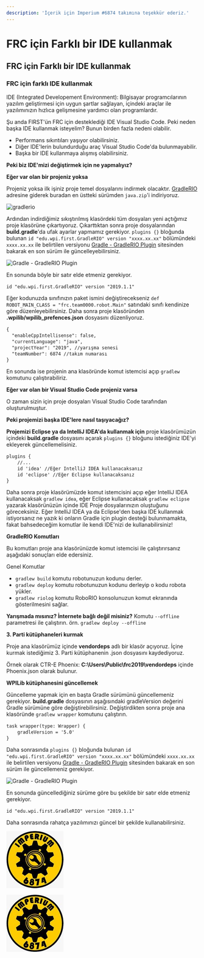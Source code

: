 ```yaml
---
description: 'İçerik için Imperium #6874 takımına teşekkür ederiz.'
---
```


# FRC için Farklı bir IDE kullanmak

## FRC için Farklı bir IDE kullanmak

### FRC için farklı IDE kullanmak

IDE \(Integrated Developement Environment\): Bilgisayar programcılarının yazılım geliştirmesi için uygun şartlar sağlayan, içindeki araçlar ile yazılımınızın hızlıca gelişmesine yardımcı olan programlardır.

Şu anda FIRST'ün FRC için desteklediği IDE Visual Studio Code. Peki neden başka IDE kullanmak isteyelim? Bunun birden fazla nedeni olabilir.

* Performans sıkıntıları yaşıyor olabilirsiniz.
* Diğer IDE'lerin bulundurduğu araç Visual Studio Code'da bulunmayabilir.
* Başka bir IDE kullanmaya alışmış olabilirsiniz.

**Peki biz IDE'mizi değiştirmek için ne yapmalıyız?**

**Eğer var olan bir projeniz yoksa**

Projeniz yoksa ilk işiniz proje temel dosyalarını indirmek olacaktır. [GradleRIO](https://github.com/wpilibsuite/GradleRIO/releases) adresine giderek buradan en üstteki sürümden `java.zip`'i indiriyoruz.

![gradlerio](https://i.hizliresim.com/JZ3dGB.png)

Ardından indirdiğimiz sıkıştırılmış klasördeki tüm dosyaları yeni açtığımız proje klasörüne çıkartıyoruz. Çıkarttıktan sonra proje dosyalarından **build.gradle**'da ufak ayarlar yapmamız gerekiyor. `plugins {}` bloğunda bulunan `id "edu.wpi.first.GradleRIO" version "xxxx.xx.xx"` bölümündeki `xxxx.xx.xx` ile belirtilen versiyonu [Gradle - GradleRIO Plugin](https://plugins.gradle.org/plugin/edu.wpi.first.GradleRIO) sitesinden bakarak en son sürüm ile güncelleyebilirsiniz.

![Gradle - GradleRIO Plugin](https://i.hizliresim.com/9aGvPk.png)

En sonunda böyle bir satır elde etmeniz gerekiyor.

```text
id "edu.wpi.first.GradleRIO" version "2019.1.1"
```

Eğer kodunuzda sınıfınızın paket ismini değiştirecekseniz `def ROBOT_MAIN_CLASS = "frc.team0000.robot.Main"` satındaki sınıfı kendinize göre düzenleyebilirsiniz. Daha sonra proje klasöründen **.wpilib/wpilib\_prefences.json** dosyasını düzenliyoruz.

```text
{
  "enableCppIntellisense": false,
  "currentLanguage": "java",
  "projectYear": "2019", //yarışma senesi
  "teamNumber": 6874 //takım numarası
}
```

En sonunda ise projenin ana klasöründe komut istemcisi açıp `gradlew` komutunu çalıştırabiliriz.

**Eğer var olan bir Visual Studio Code projeniz varsa**

O zaman sizin için proje dosyaları Visual Studio Code tarafından oluşturulmuştur.

**Peki projemizi başka IDE'lere nasıl taşıyacağız?**

**Projemizi Eclipse ya da IntelliJ IDEA'da kullanmak için** proje klasörümüzün içindeki **build.gradle** dosyasını açarak `plugins {}` bloğunu istediğiniz IDE'yi ekleyerek güncellemelisiniz.

```text
plugins {
    //...
    id 'idea' //Eğer IntelliJ IDEA kullanacaksanız
    id 'eclipse' //Eğer Eclipse kullanacaksanız
}
```

Daha sonra proje klasörümüzde komut istemcisini açıp eğer IntelliJ IDEA kullanacaksak `gradlew idea`, eğer Eclipse kullanacaksak `gradlew eclipse` yazarak klasörünüzün içinde IDE Proje dosyalarınızın oluştuğunu göreceksiniz. Eğer IntelliJ IDEA ya da Eclipse'den başka IDE kullanmak istiyorsanız ne yazık ki onların Gradle için plugin desteği bulunmamakta, fakat bahsedeceğim komutlar ile kendi IDE'nizi de kullanabilirsiniz!

**GradleRIO Komutları**

Bu komutları proje ana klasörünüzde komut istemcisi ile çalıştırırsanız aşağıdaki sonuçları elde edersiniz.

Genel Komutlar

* `gradlew build` komutu robotunuzun kodunu derler.
* `gradlew deploy` komutu robotunuzun kodunu derleyip o kodu robota yükler.
* `gradlew riolog` komutu RoboRIO konsolunuzun komut ekranında gösterilmesini sağlar.

**Yarışmada mısınız? İnternete bağlı değil misiniz?** Komutu `--offline` parametresi ile çalıştırın. örn. `gradlew deploy --offline`

**3. Parti kütüphaneleri kurmak**

Proje ana klasörümüz içinde **vendordeps** adlı bir klasör açıyoruz. İçine kurmak istediğimiz 3. Parti kütüphanenin .json dosyasını kaydediyoruz.

Örnek olarak CTR-E Phoenix: **C:\Users\Public\frc2019\vendordeps** içinde Phoenix.json olarak bulunur.

**WPILib kütüphanesini güncellemek**

Güncelleme yapmak için en başta Gradle sürümünü güncellemeniz gerekiyor. **build.gradle** dosyasının aşağısındaki gradleVersion değerini Gradle sürümüne göre değiştirebilirsiniz. Değiştirdikten sonra proje ana klasöründe `gradlew wrapper` komutunu çalıştırın.

```text
task wrapper(type: Wrapper) {
    gradleVersion = '5.0'
}
```

Daha sonrasında `plugins {}` bloğunda bulunan `id "edu.wpi.first.GradleRIO" version "xxxx.xx.xx"` bölümündeki `xxxx.xx.xx` ile belirtilen versiyonu [Gradle - GradleRIO Plugin](https://plugins.gradle.org/plugin/edu.wpi.first.GradleRIO) sitesinden bakarak en son sürüm ile güncellemeniz gerekiyor.

![Gradle - GradleRIO Plugin](https://i.hizliresim.com/9aGvPk.png)

En sonunda güncellediğiniz sürüme göre bu şekilde bir satır elde etmeniz gerekiyor.

```text
id "edu.wpi.first.GradleRIO" version "2019.1.1"
```

Daha sonrasında rahatça yazılımınızı güncel bir şekilde kullanabilirsiniz.

![&#x130;&#xE7;erik i&#xE7;in Imperium \#6874 tak&#x131;m&#x131;na te&#x15F;ekk&#xFC;r ederiz.](../.gitbook/assets/22069962_145808272692611_4428606646524051456_n.jpg)

![&#x130;&#xE7;erik i&#xE7;in Imperium \#6874 tak&#x131;m&#x131;na te&#x15F;ekk&#xFC;r ederiz.](../.gitbook/assets/22069962_145808272692611_4428606646524051456_n.jpg)

